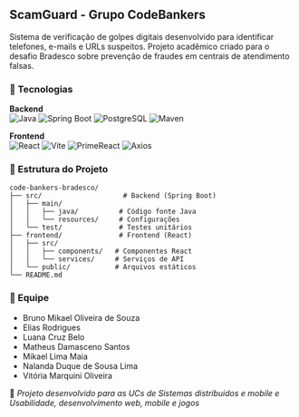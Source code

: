 ## ScamGuard - Grupo CodeBankers

Sistema de verificação de golpes digitais desenvolvido para identificar telefones, e-mails e URLs suspeitos. Projeto acadêmico criado para o desafio Bradesco sobre prevenção de fraudes em centrais de atendimento falsas.

### 🚀 Tecnologias

**Backend**  
![Java](https://img.shields.io/badge/Java-ED8B00?style=for-the-badge&logo=openjdk&logoColor=white) ![Spring Boot](https://img.shields.io/badge/Spring_Boot-6DB33F?style=for-the-badge&logo=spring-boot&logoColor=white) ![PostgreSQL](https://img.shields.io/badge/MySQL-316192?style=for-the-badge&logo=MySQL&logoColor=white) ![Maven](https://img.shields.io/badge/Maven-C71A36?style=for-the-badge&logo=apache-maven&logoColor=white)

**Frontend**  
![React](https://img.shields.io/badge/React-20232A?style=for-the-badge&logo=react&logoColor=61DAFB) ![Vite](https://img.shields.io/badge/Vite-646CFF?style=for-the-badge&logo=vite&logoColor=white) ![PrimeReact](https://img.shields.io/badge/PrimeReact-007ACC?style=for-the-badge&logo=react&logoColor=white) ![Axios](https://img.shields.io/badge/Axios-5A29E4?style=for-the-badge&logo=axios&logoColor=white)

### 📂 Estrutura do Projeto

```
code-bankers-bradesco/
├── src/                    # Backend (Spring Boot)
│   ├── main/
│   │   ├── java/          # Código fonte Java
│   │   └── resources/     # Configurações
│   └── test/              # Testes unitários
├── frontend/              # Frontend (React)
│   ├── src/
│   │   ├── components/   # Componentes React
│   │   └── services/     # Serviços de API
│   └── public/           # Arquivos estáticos
└── README.md
```

### 👥 Equipe

- Bruno Mikael Oliveira de Souza
- Elias Rodrigues
- Luana Cruz Belo
- Matheus Damasceno Santos
- Mikael Lima Maia
- Nalanda Duque de Sousa Lima
- Vitória Marquini Oliveira


💼 _Projeto desenvolvido para as UCs de Sistemas distribuídos e mobile e Usabilidade, desenvolvimento web, mobile e jogos_
